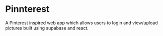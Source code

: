 # Pinnterest
A Pinterest inspired web app which allows users to login and view/upload pictures built using supabase and react.
